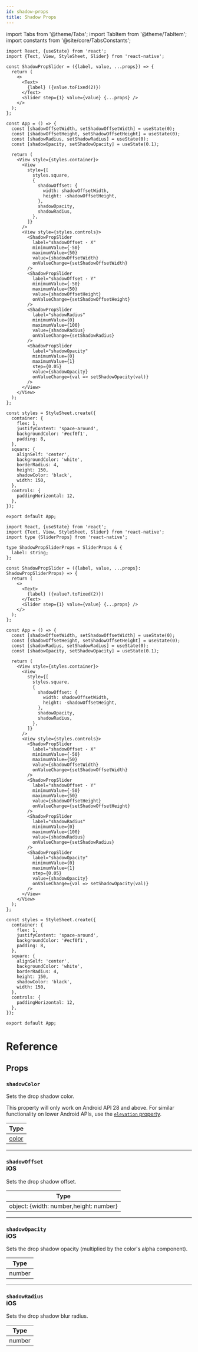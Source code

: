 ```yaml
---
id: shadow-props
title: Shadow Props
---
```


import Tabs from '@theme/Tabs'; import TabItem from '@theme/TabItem'; import constants from '@site/core/TabsConstants';

<Tabs groupId="language" queryString defaultValue={constants.defaultSnackLanguage} values={constants.snackLanguages}>
<TabItem value="javascript">

```SnackPlayer name=Shadow%20Props&supportedPlatforms=ios&ext=js
import React, {useState} from 'react';
import {Text, View, StyleSheet, Slider} from 'react-native';

const ShadowPropSlider = ({label, value, ...props}) => {
  return (
    <>
      <Text>
        {label} ({value.toFixed(2)})
      </Text>
      <Slider step={1} value={value} {...props} />
    </>
  );
};

const App = () => {
  const [shadowOffsetWidth, setShadowOffsetWidth] = useState(0);
  const [shadowOffsetHeight, setShadowOffsetHeight] = useState(0);
  const [shadowRadius, setShadowRadius] = useState(0);
  const [shadowOpacity, setShadowOpacity] = useState(0.1);

  return (
    <View style={styles.container}>
      <View
        style={[
          styles.square,
          {
            shadowOffset: {
              width: shadowOffsetWidth,
              height: -shadowOffsetHeight,
            },
            shadowOpacity,
            shadowRadius,
          },
        ]}
      />
      <View style={styles.controls}>
        <ShadowPropSlider
          label="shadowOffset - X"
          minimumValue={-50}
          maximumValue={50}
          value={shadowOffsetWidth}
          onValueChange={setShadowOffsetWidth}
        />
        <ShadowPropSlider
          label="shadowOffset - Y"
          minimumValue={-50}
          maximumValue={50}
          value={shadowOffsetHeight}
          onValueChange={setShadowOffsetHeight}
        />
        <ShadowPropSlider
          label="shadowRadius"
          minimumValue={0}
          maximumValue={100}
          value={shadowRadius}
          onValueChange={setShadowRadius}
        />
        <ShadowPropSlider
          label="shadowOpacity"
          minimumValue={0}
          maximumValue={1}
          step={0.05}
          value={shadowOpacity}
          onValueChange={val => setShadowOpacity(val)}
        />
      </View>
    </View>
  );
};

const styles = StyleSheet.create({
  container: {
    flex: 1,
    justifyContent: 'space-around',
    backgroundColor: '#ecf0f1',
    padding: 8,
  },
  square: {
    alignSelf: 'center',
    backgroundColor: 'white',
    borderRadius: 4,
    height: 150,
    shadowColor: 'black',
    width: 150,
  },
  controls: {
    paddingHorizontal: 12,
  },
});

export default App;
```

</TabItem>
<TabItem value="typescript">

```SnackPlayer name=Shadow%20Props&supportedPlatforms=ios&ext=tsx
import React, {useState} from 'react';
import {Text, View, StyleSheet, Slider} from 'react-native';
import type {SliderProps} from 'react-native';

type ShadowPropSliderProps = SliderProps & {
  label: string;
};

const ShadowPropSlider = ({label, value, ...props}: ShadowPropSliderProps) => {
  return (
    <>
      <Text>
        {label} ({value?.toFixed(2)})
      </Text>
      <Slider step={1} value={value} {...props} />
    </>
  );
};

const App = () => {
  const [shadowOffsetWidth, setShadowOffsetWidth] = useState(0);
  const [shadowOffsetHeight, setShadowOffsetHeight] = useState(0);
  const [shadowRadius, setShadowRadius] = useState(0);
  const [shadowOpacity, setShadowOpacity] = useState(0.1);

  return (
    <View style={styles.container}>
      <View
        style={[
          styles.square,
          {
            shadowOffset: {
              width: shadowOffsetWidth,
              height: -shadowOffsetHeight,
            },
            shadowOpacity,
            shadowRadius,
          },
        ]}
      />
      <View style={styles.controls}>
        <ShadowPropSlider
          label="shadowOffset - X"
          minimumValue={-50}
          maximumValue={50}
          value={shadowOffsetWidth}
          onValueChange={setShadowOffsetWidth}
        />
        <ShadowPropSlider
          label="shadowOffset - Y"
          minimumValue={-50}
          maximumValue={50}
          value={shadowOffsetHeight}
          onValueChange={setShadowOffsetHeight}
        />
        <ShadowPropSlider
          label="shadowRadius"
          minimumValue={0}
          maximumValue={100}
          value={shadowRadius}
          onValueChange={setShadowRadius}
        />
        <ShadowPropSlider
          label="shadowOpacity"
          minimumValue={0}
          maximumValue={1}
          step={0.05}
          value={shadowOpacity}
          onValueChange={val => setShadowOpacity(val)}
        />
      </View>
    </View>
  );
};

const styles = StyleSheet.create({
  container: {
    flex: 1,
    justifyContent: 'space-around',
    backgroundColor: '#ecf0f1',
    padding: 8,
  },
  square: {
    alignSelf: 'center',
    backgroundColor: 'white',
    borderRadius: 4,
    height: 150,
    shadowColor: 'black',
    width: 150,
  },
  controls: {
    paddingHorizontal: 12,
  },
});

export default App;
```

</TabItem>
</Tabs>

# Reference

## Props

### `shadowColor`

Sets the drop shadow color.

This property will only work on Android API 28 and above. For similar functionality on lower Android APIs, use the [`elevation` property](view-style-props#elevation-android).

| Type               |
| ------------------ |
| [color](colors.md) |

---

### `shadowOffset` <div class="label ios">iOS</div>

Sets the drop shadow offset.

| Type                                   |
| -------------------------------------- |
| object: {width: number,height: number} |

---

### `shadowOpacity` <div class="label ios">iOS</div>

Sets the drop shadow opacity (multiplied by the color's alpha component).

| Type   |
| ------ |
| number |

---

### `shadowRadius` <div class="label ios">iOS</div>

Sets the drop shadow blur radius.

| Type   |
| ------ |
| number |
